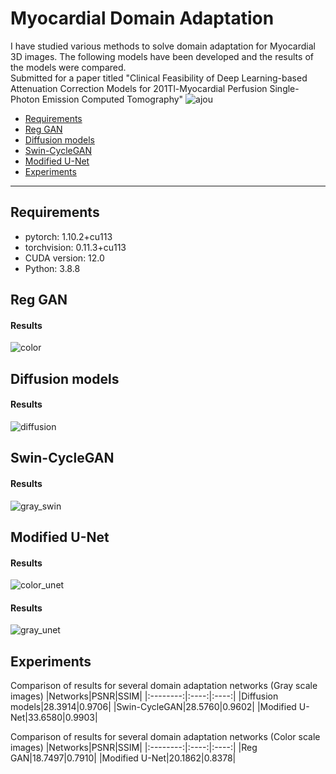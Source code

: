Myocardial Domain Adaptation
=====================
I have studied various methods to solve domain adaptation for Myocardial 3D images.
The following models have been developed and the results of the models were compared.   
Submitted for a paper titled "Clinical Feasibility of Deep Learning-based Attenuation Correction Models for 201Tl-Myocardial Perfusion Single-Photon Emission Computed Tomography"
![ajou](https://github.com/limsungjoo/Myocardial_domain_adaptation/assets/48985628/2277866b-a39b-4656-8edb-c6d69c0f291c)

* [Requirements](#requirements)
* [Reg GAN](#reg-gan)
* [Diffusion models](#diffusion-models)
* [Swin-CycleGAN](#swin-cyclegan)
* [Modified U-Net](#modified-u-net)
* [Experiments](#experiments)
----------------------

## Requirements
* pytorch: 1.10.2+cu113
* torchvision: 0.11.3+cu113
* CUDA version: 12.0
* Python: 3.8.8
## Reg GAN

#### Results    
![color](https://user-images.githubusercontent.com/48985628/222372702-295cdecc-a9c8-4cd0-8714-7d68d95e45b1.png)



## Diffusion models

#### Results
![diffusion](https://user-images.githubusercontent.com/48985628/222371309-571529b0-f74b-4c22-a111-83a45d1ad9cd.png)


## Swin-CycleGAN

#### Results
![gray_swin](https://user-images.githubusercontent.com/48985628/222370782-be7dca3d-2084-48b3-9cd7-928e1b13fb98.png)


## Modified U-Net
#### Results
![color_unet](https://user-images.githubusercontent.com/48985628/222372728-d6be25b7-8af9-4128-aaf6-358ce71d63c5.png)

#### Results
![gray_unet](https://user-images.githubusercontent.com/48985628/222370282-0ffc2db7-b7ed-45ad-bb93-5b1ebb163981.png)


## Experiments
Comparison of results for several domain adaptation networks (Gray scale images)
|Networks|PSNR|SSIM|
|:--------:|:----:|:----:|
|Diffusion models|28.3914|0.9706|
|Swin-CycleGAN|28.5760|0.9602|
|Modified U-Net|33.6580|0.9903|

Comparison of results for several domain adaptation networks (Color scale images)
|Networks|PSNR|SSIM|
|:--------:|:----:|:----:|
|Reg GAN|18.7497|0.7910|
|Modified U-Net|20.1862|0.8378|



